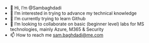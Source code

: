 - 👋 Hi, I’m @Sambaghdadi
- 👀 I’m interested in trying to advance my technical knowledge
- 🌱 I’m currently trying to learn Github
- 💞️ I’m looking to collaborate on basic (beginner level) labs for MS technologies, mainly Azure, M365 & Security 
- 📫 How to reach me sam.baghdadi@me.com

<!---
Sambaghdadi/Sambaghdadi is a ✨ special ✨ repository because its `README.md` (this file) appears on your GitHub profile.
You can click the Preview link to take a look at your changes.
--->
